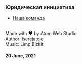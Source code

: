### Юридическая инициатива

- [Наша команда](https://iserejatoje.github.io/yurik/team.html)

<br>
Made with ❤️ by Atom Web Studio<br>
Author: iserejatoje<br>
Music: Limp Bizkit<br>

#### 20 June, 2021